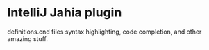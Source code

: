 # IntelliJ Jahia plugin

definitions.cnd files syntax highlighting, code completion, and other amazing stuff.
